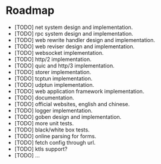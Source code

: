 Roadmap
=======

  * [TODO] net system design and implementation.
  * [TODO] rpc system design and implementation.
  * [TODO] web rewrite handler design and implementation.
  * [TODO] web reviser design and implementation.
  * [TODO] websocket implementation.
  * [TODO] http/2 implementation.
  * [TODO] quic and http/3 implementation.
  * [TODO] storer implementation.
  * [TODO] tcptun implementation.
  * [TODO] udptun implementation.
  * [TODO] web application framework implementation.
  * [TODO] documentation.
  * [TODO] official websites, english and chinese.
  * [TODO] logger implementation.
  * [TODO] goben design and implementation.
  * [TODO] more unit tests.
  * [TODO] black/white box tests.
  * [TODO] online parsing for forms.
  * [TODO] fetch config through url.
  * [TODO] ktls support?
  * [TODO] ...

